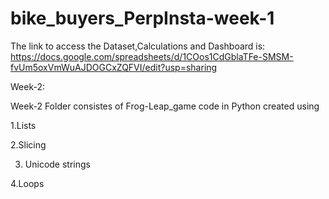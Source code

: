 # bike_buyers_PerpInsta-week-1
The link to access the Dataset,Calculations and Dashboard is: https://docs.google.com/spreadsheets/d/1COos1CdGblaTFe-SMSM-fvUm5oxVmWuAJDOGCxZQFVI/edit?usp=sharing

Week-2:

Week-2 Folder consistes of Frog-Leap_game code in Python created using

1.Lists

2.Slicing

3. Unicode strings

4.Loops

